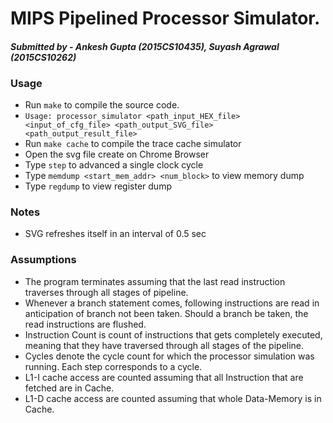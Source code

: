 # MIPS Pipelined Processor Simulator.
#### *Submitted by - Ankesh Gupta (2015CS10435), Suyash Agrawal (2015CS10262)*

### Usage
* Run `make` to compile the source code.
* ` Usage: processor_simulator <path_input_HEX_file> <input_of_cfg_file> <path_output_SVG_file> <path_output_result_file> `
* Run `make cache` to compile the trace cache simulator
* Open the svg file create on Chrome Browser
* Type `step` to advanced a single clock cycle
* Type `memdump <start_mem_addr> <num_block>` to view memory dump
* Type `regdump` to view register dump

### Notes
* SVG refreshes itself in an interval of 0.5 sec

### Assumptions
* The program terminates assuming that the last read instruction traverses through all stages of pipeline.
* Whenever a branch statement comes, following instructions are read in anticipation of branch not been taken. Should a branch be taken, the read instructions are flushed.
* Instruction Count is count of instructions that gets completely executed, meaning that they have traversed through all stages of the pipeline.
* Cycles denote the cycle count for which the processor simulation was running. Each step corresponds to a cycle.
* L1-I cache access are counted assuming that all Instruction that are fetched are in Cache.
* L1-D cache access are counted assuming that whole Data-Memory is in Cache.
